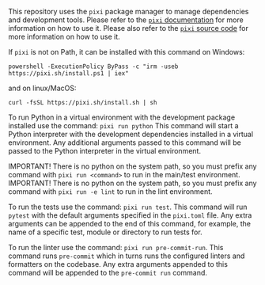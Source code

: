 This repository uses the `pixi` package manager to manage dependencies and development tools.
Please refer to the [`pixi` documentation](https://pixi.readthedocs.io/en/latest/) for more information on how to use it.
Please also refer to the [`pixi` source code](https://github.com/prefix-dev/pixi) for more information on how to use it.

If `pixi` is not on Path, it can be installed with this command on Windows:

```pwsh
powershell -ExecutionPolicy ByPass -c "irm -useb https://pixi.sh/install.ps1 | iex"
```

and on linux/MacOS:

```
curl -fsSL https://pixi.sh/install.sh | sh
```

To run Python in a virtual environment with the development package installed use the command: `pixi run python`
This command will start a Python interpreter with the development dependencies installed in a virtual environment.
Any additional arguments passed to this command will be passed to the Python interpreter in the virtual environment.

IMPORTANT! There is no python on the system path, so you must prefix any command with `pixi run <command>` to run in the main/test environment.
IMPORTANT! There is no python on the system path, so you must prefix any command with `pixi run -e lint` to run in the lint environment.

To run the tests use the command: `pixi run test`. This command will run `pytest` with the default arguments specified in the `pixi.toml` file.
Any extra arguments can be appended to the end of this command, for example, the name of a specific test, module or directory to run tests for.

To run the linter use the command: `pixi run pre-commit-run`.
This command runs `pre-commit` which in turns runs the configured linters and formatters on the codebase.
Any extra arguments appended to this command will be appended to the `pre-commit run` command.
